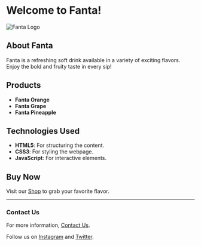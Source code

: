 # Welcome to Fanta!

![Fanta Logo](https://priyush02k.github.io/Fanta/)

## About Fanta
Fanta is a refreshing soft drink available in a variety of exciting flavors. Enjoy the bold and fruity taste in every sip!

## Products
- **Fanta Orange**
- **Fanta Grape**
- **Fanta Pineapple**

## Technologies Used
- **HTML5**: For structuring the content.
- **CSS3**: For styling the webpage.
- **JavaScript**: For interactive elements.

## Buy Now
Visit our [Shop](https://priyush02k.github.io/Fanta/) to grab your favorite flavor.

---

### Contact Us
For more information, [Contact Us](mailto:contact@example.com).

Follow us on [Instagram](https://instagram.com/example) and [Twitter](https://twitter.com/example).
